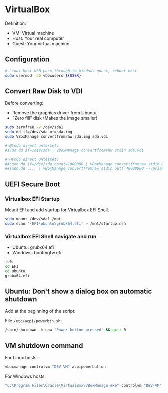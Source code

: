 # VirtualBox

Definition:

* VM: Virtual machine
* Host: Your real computer
* Guest: Your virtual machine

## Configuration

```bash
# Linux host USB pass through to Windows guest, reboot host
sudo usermod -aG vboxusers ${USER}
```

## Convert Raw Disk to VDI

Before converting:

* Remove the graphics driver from Ubuntu.
* "Zero fill" disk (Makes the image smaller)

```bash
sudo zerofree -v /dev/sda1
sudo dd if=/dev/sda of=sda.img
sudo VBoxManage convertfromraw sda.img sda.vdi

# @todo direct untestet:
#sudo dd if=/dev/sda | VBoxManage convertfromraw stdin sda.vdi

# @todo direct untestet:
##sudo dd if=/dev/sda count=1000000 | VBoxManage convertfromraw stdin myimage.vdi 512000000
##sudo dd .... | VBoxManage convertfromraw stdin outf 40000000 --variant Fixed
```

## UEFI Secure Boot

### Virtualbox EFI Startup

Mount EFI and add startup for Virtualbox EFI Shell.

```bash
sudo mount /dev/sda1 /mnt
sudo echo '\EFI\ubuntu\grubx64.efi' > /mnt/startup.nsh
```

### Virtualbox EFI Shell navigate and run

* Ubuntu: grubx64.efi
* Windows: bootmgfw.efi

```bash
fs0:
cd EFI
cd ubuntu
grubx64.efi
```

## Ubuntu: Don't show a dialog box on automatic shutdown

Add at the beginning of the script:

File `/etc/acpi/powerbtn.sh`:

```bash
/sbin/shutdown -h now 'Power button pressed' && exit 0
```

## VM shutdown command

For Linux hosts:

```bash
vboxmanage controlvm "DEV-VM" acpipowerbutton
```

For Windows hosts:

```bash
"C:\Program Files\Oracle\VirtualBox\VBoxManage.exe" controlvm "DEV-VM" acpipowerbutton
```
